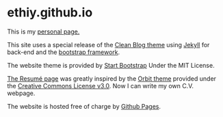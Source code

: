# ethiy.github.io

This is my [personal page.](http://ethiy.github.io)

This site uses a special release of the [Clean Blog theme](https://github.com/BlackrockDigital/startbootstrap-clean-blog-jekyll) using [Jekyll](https://jekyllrb.com) for back-end and the [bootstrap framework](http://getbootstrap.com).

The website theme is provided by [Start Bootstrap](https://startbootstrap.com) Under the MIT License.

[The Resumé page](http://ethiy.github.io/about) was greatly inspired by the [Orbit theme](https://github.com/xriley/Orbit-Theme) provided under the [Creative Commons License v3.0](https://creativecommons.org/licenses/by/3.0).
Now I can write my own C.V. webpage.

The website is hosted free of charge by [Github Pages](https://pages.github.com).
